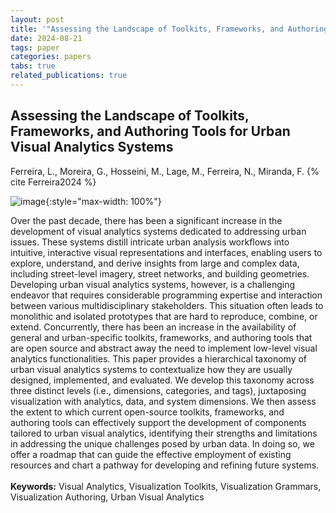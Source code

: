 ```yaml
---
layout: post
title: '"Assessing the Landscape of Toolkits, Frameworks, and Authoring Tools for Urban Visual Analytics Systems"'
date: 2024-08-21
tags: paper
categories: papers
tabs: true
related_publications: true
---
```


## Assessing the Landscape of Toolkits, Frameworks, and Authoring Tools for Urban Visual Analytics Systems
Ferreira, L., Moreira, G., Hosseini, M., Lage, M., Ferreira, N., Miranda, F.
{% cite Ferreira2024 %}


![image](https://www.evl.uic.edu/output/originals/assessing_image.png-srcw.jpg){:style="max-width: 100%"}

Over the past decade, there has been a significant increase in the development of visual analytics systems dedicated to addressing urban issues. These systems distill intricate urban analysis workflows into intuitive, interactive visual representations and interfaces, enabling users to explore, understand, and derive insights from large and complex data, including street-level imagery, street networks, and building geometries. Developing urban visual analytics systems, however, is a challenging endeavor that requires considerable programming expertise and interaction between various multidisciplinary stakeholders. This situation often leads to monolithic and isolated prototypes that are hard to reproduce, combine, or extend. Concurrently, there has been an increase in the availability of general and urban-specific toolkits, frameworks, and authoring tools that are open source and abstract away the need to implement low-level visual analytics functionalities. This paper provides a hierarchical taxonomy of urban visual analytics systems to contextualize how they are usually designed, implemented, and evaluated. We develop this taxonomy across three distinct levels (i.e., dimensions, categories, and tags), juxtaposing visualization with analytics, data, and system dimensions. We then assess the extent to which current open-source toolkits, frameworks, and authoring tools can effectively support the development of components tailored to urban visual analytics, identifying their strengths and limitations in addressing the unique challenges posed by urban data. In doing so, we offer a roadmap that can guide the effective employment of existing resources and chart a pathway for developing and refining future systems.<br><br>
<strong>Keywords:</strong> Visual Analytics, Visualization Toolkits, Visualization Grammars, Visualization Authoring, Urban Visual Analytics

